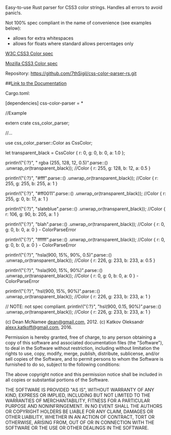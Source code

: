 Easy-to-use Rust parser for CSS3 color strings.
Handles all errors to avoid panic!s.

Not 100% spec compliant in the name of convenience (see examples below):
  * allows for extra whitespaces
  * allows for floats where standard allows percentages only
 
[W3C CSS3 Color spec](http://www.w3.org/TR/css3-color/)

[Mozilla CSS3 Color spec](https://developer.mozilla.org/en-US/docs/Web/CSS/color)

Repository:
https://github.com/7thSigil/css-color-parser-rs.git

##[Link to the Documentation](https://7thSigil.github.io/css-color-parser-rs/css_color_parser/index.html)

Cargo.toml:

[dependencies]
css-color-parser = *

//Example

extern crate css_color_parser;

//...

use css_color_parser::Color as CssColor;

let transparent_black = CssColor { r: 0, g: 0, b: 0, a: 1.0 };

println!("{:?}", " rgba (255, 128, 12, 0.5)".parse::<CssColor>()
    .unwrap_or(transparent_black));
//Color { r: 255, g: 128, b: 12, a: 0.5 }

println!("{:?}", "#fff".parse::<CssColor>()
    .unwrap_or(transparent_black));
//Color { r: 255, g: 255, b: 255, a: 1 }

println!("{:?}", "#ff0011".parse::<CssColor>()
    .unwrap_or(transparent_black));
//Color { r: 255, g: 0, b: 17, a: 1 }

println!("{:?}", "slateblue".parse::<CssColor>()
    .unwrap_or(transparent_black));
//Color { r: 106, g: 90, b: 205, a: 1 }

println!("{:?}", "blah".parse::<CssColor>()
    .unwrap_or(transparent_black));
//Color { r: 0, g: 0, b: 0, a: 0 } - ColorParseError

println!("{:?}", "ffffff".parse::<CssColor>()
    .unwrap_or(transparent_black));
//Color { r: 0, g: 0, b: 0, a: 0 } - ColorParseError

println!("{:?}", "hsla(900, 15%, 90%, 0.5)".parse::<CssColor>()
    .unwrap_or(transparent_black));
//Color { r: 226, g: 233, b: 233, a: 0.5 }

println!("{:?}", "hsla(900, 15%, 90%)".parse::<CssColor>()
    .unwrap_or(transparent_black));
//Color { r: 0, g: 0, b: 0, a: 0 } - ColorParseError

println!("{:?}", "hsl(900, 15%, 90%)".parse::<CssColor>()
    .unwrap_or(transparent_black));
//Color { r: 226, g: 233, b: 233, a: 1 }

// NOTE: not spec compliant.
println!("{:?}", "hsl(900, 0.15, 90%)".parse::<CssColor>()
    .unwrap_or(transparent_black)); 
//Color { r: 226, g: 233, b: 233, a: 1 }

(c) Dean McNamee <dean@gmail.com>, 2012.
(c) Katkov Oleksandr <alexx.katkoff@gmail.com>, 2016.

Permission is hereby granted, free of charge, to any person obtaining a copy
of this software and associated documentation files (the "Software"), to
deal in the Software without restriction, including without limitation the
rights to use, copy, modify, merge, publish, distribute, sublicense, and/or
sell copies of the Software, and to permit persons to whom the Software is
furnished to do so, subject to the following conditions:

The above copyright notice and this permission notice shall be included in
all copies or substantial portions of the Software.

THE SOFTWARE IS PROVIDED "AS IS", WITHOUT WARRANTY OF ANY KIND, EXPRESS OR
IMPLIED, INCLUDING BUT NOT LIMITED TO THE WARRANTIES OF MERCHANTABILITY,
FITNESS FOR A PARTICULAR PURPOSE AND NONINFRINGEMENT. IN NO EVENT SHALL THE
AUTHORS OR COPYRIGHT HOLDERS BE LIABLE FOR ANY CLAIM, DAMAGES OR OTHER
LIABILITY, WHETHER IN AN ACTION OF CONTRACT, TORT OR OTHERWISE, ARISING
FROM, OUT OF OR IN CONNECTION WITH THE SOFTWARE OR THE USE OR OTHER DEALINGS
IN THE SOFTWARE.